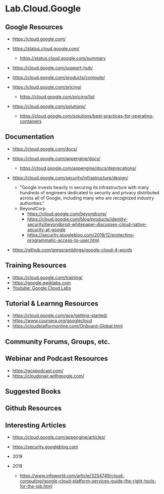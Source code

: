 # Lab.Cloud.Google

## Google Resources
- https://cloud.google.com/

- https://status.cloud.google.com/
  - https://status.cloud.google.com/summary

- https://cloud.google.com/support-hub/

- https://cloud.google.com/products/compute/

- https://cloud.google.com/pricing/
  + https://cloud.google.com/pricing/list

- https://cloud.google.com/solutions/
  + https://cloud.google.com/solutions/best-practices-for-operating-containers


## Documentation  
- https://cloud.google.com/docs/
- https://cloud.google.com/appengine/docs/
  + https://cloud.google.com/appengine/docs/deprecations/

- https://cloud.google.com/security/infrastructure/design/
  + "Google invests heavily in securing its infrastructure with many hundreds of engineers dedicated to security and privacy distributed across all of Google, including many who are recognized industry authorities."
  + BeyondCorp
    * https://cloud.google.com/beyondcorp/
    * https://cloud.google.com/blog/products/identity-security/beyondprod-whitepaper-discusses-cloud-native-security-at-google
    * https://security.googleblog.com/2019/12/protecting-programmatic-access-to-user.html

  
- https://github.com/gregsramblings/google-cloud-4-words


## Training Resources
- https://cloud.google.com/training/
- https://google.qwiklabs.com
- [Youtube: Google Cloud Labs](https://www.youtube.com/playlist?list=PLIivdWyY5sqKvGAYUW4ETqW76opxdJxnt)



## Tutorial & Learnng Resources
- https://cloud.google.com/gcp/getting-started/
- https://www.coursera.org/googlecloud
- https://cloudplatformonline.com/Onboard-Global.html



## Community Forums, Groups, etc.



## Webinar and Podcast Resources
- https://gcppodcast.com/
- https://cloudonair.withgoogle.com/



## Suggested Books



## Github Resources




## Interesting Articles
- https://cloud.google.com/appengine/articles/
- https://security.googleblog.com

- 2019 

- 2018
  + https://www.infoworld.com/article/3254749/cloud-computing/google-cloud-platform-services-guide-the-right-tools-for-the-job.html


